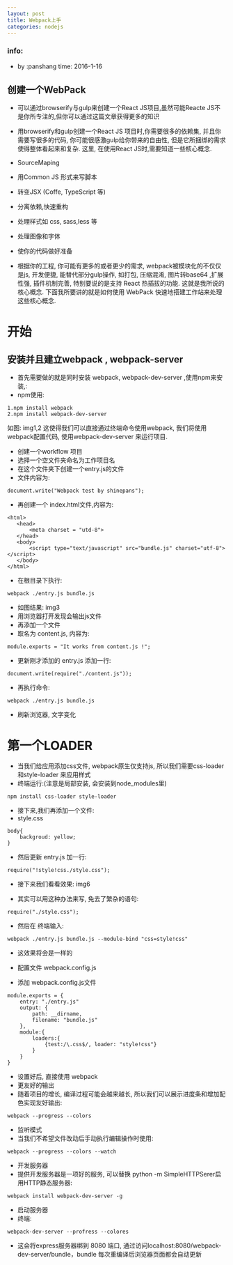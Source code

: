 ```yaml
---
layout: post
title: Webpack上手
categories: nodejs
---
```


### info:
- by :panshang time: 2016-1-16
## 创建一个WebPack
- 可以通过browserify与gulp来创建一个React JS项目,虽然可能Reacte JS不是你所专注的,但你可以通过这篇文章获得更多的知识

- 用browserify和gulp创建一个React JS 项目时,你需要很多的依赖集, 并且你需要写很多的代码, 你可能很感激gulp给你带来的自由性, 但是它所捆绑的需求使得整体看起来和复杂. 这里, 在使用React JS时,需要知道一些核心概念.
 - SourceMaping
 - 用Common JS 形式来写脚本
 - 转变JSX (Coffe, TypeScript 等)
 - 分离依赖,快速重构
 - 处理样式如 css, sass,less 等
 - 处理图像和字体
 - 使你的代码做好准备
- 根据你的工程, 你可能有更多的或者更少的需求, webpack被模块化的不仅仅是js, 开发便捷, 能替代部分gulp操作, 如打包, 压缩混淆, 图片转base64 ,扩展性强, 插件机制完善, 特别要说的是支持 React 热插拔的功能. 这就是我所说的核心概念. 下面我所要讲的就是如何使用 WebPack 快速地搭建工作站来处理这些核心概念.

# 开始
## 安装并且建立webpack , webpack-server
- 首先需要做的就是同时安装 webpack, webpack-dev-server ,使用npm来安装,:
 - npm使用:
 
 ```
 1.npm install webpack
 2.npm install webpack-dev-server
 ```
 如图: img1,2
 这使得我们可以直接通过终端命令使用webpack, 我们将使用webpack配置代码, 使用webpack-dev-server 来运行项目.
- 创建一个workflow 项目
 - 选择一个空文件夹命名为工作项目名
 - 在这个文件夹下创建一个entry.js的文件
 - 文件内容为: 
 
 ```
 document.write("Webpack test by shinepans");
 ```
 - 再创建一个 index.html文件,内容为:
 
 ```
 <html>
    <head>
        <meta charset = "utd-8">
    </head>
    <body>
        <script type="text/javascript" src="bundle.js" charset="utf-8"></script>
    </body>
</html>
 ```
 - 在根目录下执行:

```
webpack ./entry.js bundle.js
``` 
 - 如图结果: img3
 - 用浏览器打开发现会输出js文件
- 再添加一个文件
 - 取名为 content.js, 内容为:
 ```
 module.exports = "It works from content.js !";
 ```
 - 更新刚才添加的 entry.js 添加一行:
 
 ```
 document.write(require("./content.js"));
 ```
 - 再执行命令:
 
 ```
 webpack ./entry.js bundle.js
 ```
 - 刷新浏览器, 文字变化
 
 # 第一个LOADER
 - 当我们给应用添加css文件, webpack原生仅支持js, 所以我们需要css-loader 和style-loader 来应用样式
  - 终端运行:(注意是局部安装, 会安装到node_modules里)
  
  ```
  npm install css-loader style-loader
  ```
 - 接下来,我们再添加一个文件: 
  - style.css
  
  ```
  body{
      backgroud: yellow;
  }
  ```
 - 然后更新 entry.js 加一行:
 
 ```
 require("!style!css./style.css");
 ```
 - 接下来我们看看效果:
 img6
 
 - 其实可以用这种办法来写, 免去了繁杂的语句:
 
 ```
 require("./style.css");
 ```
 - 然后在 终端输入:
 
 ```
 webpack ./entry.js bundle.js --module-bind "css=style!css"
 ```
 - 这效果将会是一样的

- 配置文件 webpack.config.js
 - 添加 webpack.config.js文件
 ```
 module.exports = {
     entry: "./entry.js"
     output: {
         path: __dirname,
         filename: "bundle.js"
     },
     module:{
         loaders:{
             {test:/\.css$/, loader: "style!css"}
         }
     }
 }
 ```
 - 设置好后, 直接使用 webpack 
- 更友好的输出
 - 随着项目的增长, 编译过程可能会越来越长, 所以我们可以展示进度条和增加配色实现友好输出:
 
 ```
 webpack --progress --colors
 ```
 
- 监听模式
 - 当我们不希望文件改动后手动执行编辑操作时使用:
 
 ```
webpack --progress --colors --watch
 ```
- 开发服务器
 - 提供开发服务器是一项好的服务, 可以替换 python -m SimpleHTTPSerer启用HTTP静态服务器:
 
 ```
 webpack install webpack-dev-server -g
 ```
- 启动服务器
 - 终端:

```
webpack-dev-server --profress --colores
```
  - 这会将express服务器绑到 8080 端口, 通过访问localhost:8080/webpack-dev-server/bundle，bundle 每次重编译后浏览器页面都会自动更新